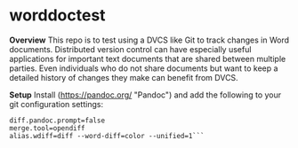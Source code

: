 # worddoctest

**Overview**
This repo is to test using a DVCS like Git to track changes in Word documents.
Distributed version control can have especially useful applications for
important text documents that are shared between multiple parties. Even
individuals who do not share documents but want to keep a detailed history of
changes they make can benefit from DVCS.

**Setup**
Install (https://pandoc.org/ "Pandoc") and add the following to your git
configuration settings:
```diff.pandoc.textconv=pandoc --to=markdown
diff.pandoc.prompt=false
merge.tool=opendiff
alias.wdiff=diff --word-diff=color --unified=1```
